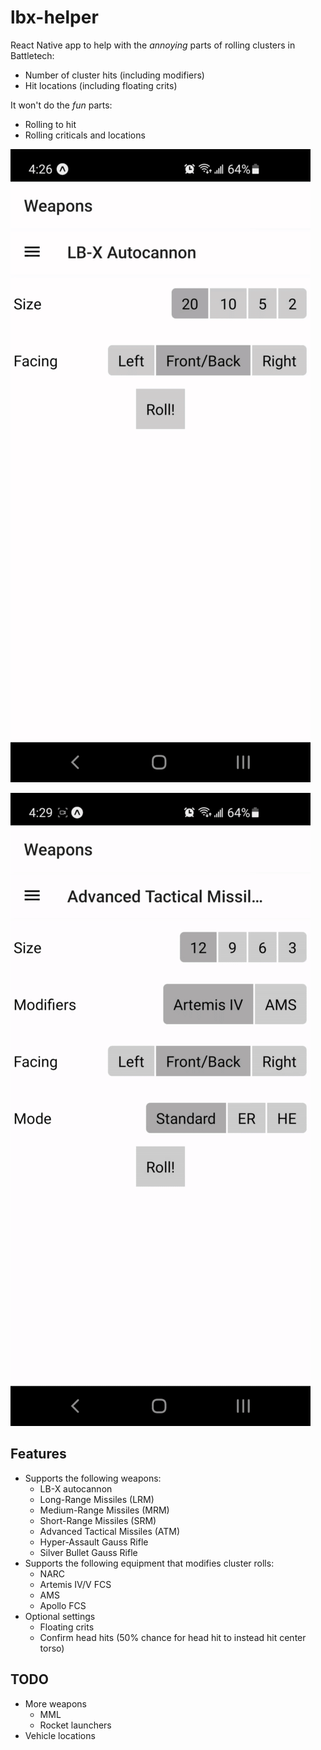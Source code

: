 # lbx-helper

React Native app to help with the *annoying* parts of rolling clusters in Battletech:

* Number of cluster hits (including modifiers)
* Hit locations (including floating crits)

It won't do the *fun* parts:

* Rolling to hit
* Rolling criticals and locations

![lbx](./lbx.gif)

![atm](./atm.gif)

## Features

* Supports the following weapons:
    * LB-X autocannon
    * Long-Range Missiles (LRM)
    * Medium-Range Missiles (MRM)
    * Short-Range Missiles (SRM)
    * Advanced Tactical Missiles (ATM)
    * Hyper-Assault Gauss Rifle
    * Silver Bullet Gauss Rifle
* Supports the following equipment that modifies cluster rolls:
    * NARC
    * Artemis IV/V FCS
    * AMS
    * Apollo FCS
* Optional settings
    * Floating crits
    * Confirm head hits (50% chance for head hit to instead hit center torso)

## TODO

* More weapons
    * MML
    * Rocket launchers
* Vehicle locations
